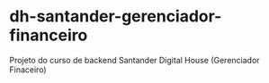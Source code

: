 # dh-santander-gerenciador-financeiro
Projeto do curso de backend Santander Digital House (Gerenciador Finaceiro)
